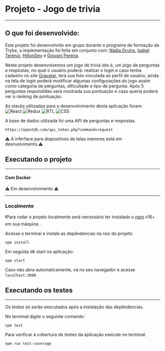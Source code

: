 # Projeto - Jogo de trivia
---
## O que foi desenvolvido:

Este projeto foi desenvolvido em grupo durante o programa de formação da Trybe,
a implementação foi feita em conjunto com: [Nádia Drutra](https://github.com/nnnnadia), [Isabel Terenzi](https://github.com/IsabelTerenzi), [HiltonDev](https://github.com/HilltonDev) e [Giovani Pereira](https://github.com/Giovani-devp).

Neste projeto desenvolvemos um jogo de trivia isto é, um jogo de perguntas e respostas, no qual o usuário poderá: realizar o login e caso tenha cadastro no site [Gravatar](https://pt.gravatar.com/), terá sua foto vinculada ao perfil de usuário, ainda na tela de login poderá modificar algumas configurações do jogo assim como categoria de perguntas, dificultade e tipo de pergunta. Após 5 perguntas respondidas será mostrada sua pontuação e caso queria poderá ver o ranking de pontuação.

As stacks utilizadas para o desenvolvimento desta aplicação foram:
![React](https://img.shields.io/badge/-React-61DAFB?style=flat-square&logo=React&logoColor=black)
![Redux](https://img.shields.io/badge/-Redux-764ABC?style=flat-square&logo=Redux&logoColor=white)
![RTL](https://img.shields.io/badge/-RTL-61DAFB?style=flat-square&logo=react&logoColor=black)
![CSS](https://img.shields.io/badge/-CSS-1572B6?style=flat-square&logo=css3&logoColor=white)


A base de dados utilizada foi uma API de perguntas e respostas.
```
https://opentdb.com/api_token.php?command=request
```

⚠️ A inferface para dispositivos de telas menores está em desnvolvimento.⚠️

## Executando o projeto
---
#### Com Docker
⚠️ Em desenvolvimento ⚠️

---
### Localmente
❗Para rodar o projeto localmente será necessário ter instalado o  [npm](https://docs.npmjs.com/downloading-and-installing-node-js-and-npm) v16+ em sua máquina .

Acesse o terminal e instale as depêndencias na raiz do projeto:

```
npm install
```
Em seguida dê start na aplicação:
```
npm start
```
Caso não abra automaticamente, vá no seu navegador e acesse `localhost:3000`.

## Executando os testes
---
Os testes só serão executados após a instalação das depêndencias.

No terminal digite o seguinte comando:
```
npm test
```
Para verificar a cobertura de testes da aplicação execute no terminal:
```
npm run test-coverage
```

<!-- Olá, Tryber!

Esse é apenas um arquivo inicial para o README do seu projeto.

É essencial que você preencha esse documento por conta própria, ok?

Não deixe de usar nossas dicas de escrita de README de projetos, e deixe sua criatividade brilhar!

⚠️ IMPORTANTE: você precisa deixar nítido:
- quais arquivos/pastas foram desenvolvidos por você; 
- quais arquivos/pastas foram desenvolvidos por outra pessoa estudante;
- quais arquivos/pastas foram desenvolvidos pela Trybe.

-->
